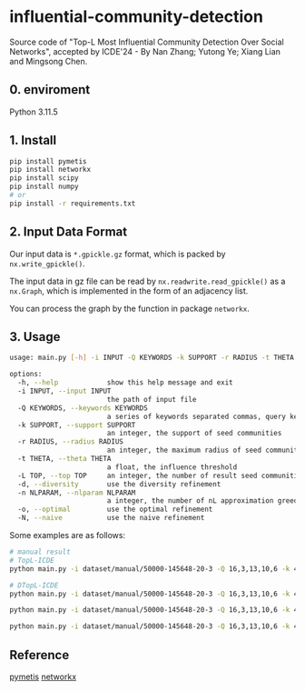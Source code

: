 # influential-community-detection

Source code of "Top-L Most Influential Community Detection Over Social Networks", accepted by ICDE'24 - By Nan Zhang; Yutong Ye; Xiang Lian and Mingsong Chen.

## 0. enviroment

Python 3.11.5

## 1. Install

```bash
pip install pymetis
pip install networkx
pip install scipy
pip install numpy
# or
pip install -r requirements.txt
```

## 2. Input Data Format

Our input data is `*.gpickle.gz` format, which is packed by `nx.write_gpickle()`.

The input data in gz file can be read by `nx.readwrite.read_gpickle()` as a `nx.Graph`, which is implemented in the form of an adjacency list.

You can process the graph by the function in package `networkx`.

## 3. Usage

```bash
usage: main.py [-h] -i INPUT -Q KEYWORDS -k SUPPORT -r RADIUS -t THETA -L TOP [-d] [-n NLPARAM] [-o] [-N]

options:
  -h, --help            show this help message and exit
  -i INPUT, --input INPUT
                        the path of input file
  -Q KEYWORDS, --keywords KEYWORDS
                        a series of keywords separated commas, query keywords
  -k SUPPORT, --support SUPPORT
                        an integer, the support of seed communities
  -r RADIUS, --radius RADIUS
                        an integer, the maximum radius of seed communities
  -t THETA, --theta THETA
                        a float, the influence threshold
  -L TOP, --top TOP     an integer, the number of result seed communities
  -d, --diversity       use the diversity refinement
  -n NLPARAM, --nlparam NLPARAM
                        a integer, the number of nL approximation greedy algorithm
  -o, --optimal         use the optimal refinement
  -N, --naive           use the naive refinement
```

Some examples are as follows:

```bash
# manual result
# TopL-ICDE
python main.py -i dataset/manual/50000-145648-20-3 -Q 16,3,13,10,6 -k 4 -r 2 -t 0.2 -L 5

# DTopL-ICDE
python main.py -i dataset/manual/50000-145648-20-3 -Q 16,3,13,10,6 -k 4 -r 2 -t 0.2 -L 5 -d -n 5

python main.py -i dataset/manual/50000-145648-20-3 -Q 16,3,13,10,6 -k 4 -r 2 -t 0.2 -L 5 -N -n 5

python main.py -i dataset/manual/50000-145648-20-3 -Q 16,3,13,10,6 -k 4 -r 2 -t 0.2 -L 5 -o -n 5

```

## Reference

[pymetis](https://github.com/inducer/pymetis)
[networkx](https://networkx.org/)

